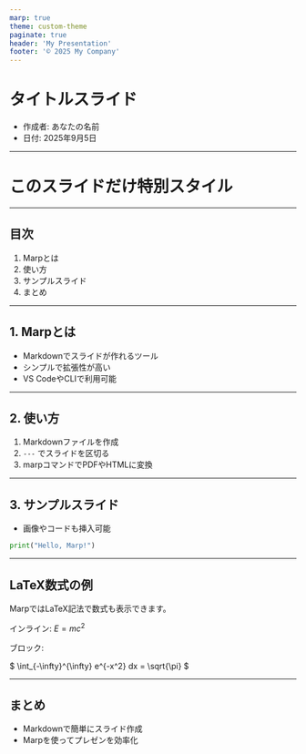 ```yaml
---
marp: true
theme: custom-theme
paginate: true
header: 'My Presentation'
footer: '© 2025 My Company'
---
```


# タイトルスライド

- 作成者: あなたの名前
- 日付: 2025年9月5日

---

<!-- _class: lead -->
<!-- _paginate: false -->
<!-- _header: '' -->
<!-- _footer: '' -->

# このスライドだけ特別スタイル

---

## 目次

1.  Marpとは
2.  使い方
3.  サンプルスライド
4.  まとめ

---

## 1. Marpとは

- Markdownでスライドが作れるツール
- シンプルで拡張性が高い
- VS CodeやCLIで利用可能

<!--
note: ここはスピーカーノートです。
プレゼン本番で話す内容をここに書きます。
-->

---

## 2. 使い方

1.  Markdownファイルを作成
2.  `---` でスライドを区切る
3.  marpコマンドでPDFやHTMLに変換

---

## 3. サンプルスライド

- 画像やコードも挿入可能

```python
print("Hello, Marp!")
```

---

## LaTeX数式の例

MarpではLaTeX記法で数式も表示できます。

インライン: $E = mc^2$

ブロック:

$
\int_{-\infty}^{\infty} e^{-x^2} dx = \sqrt{\pi}
$

---

## まとめ

- Markdownで簡単にスライド作成
- Marpを使ってプレゼンを効率化